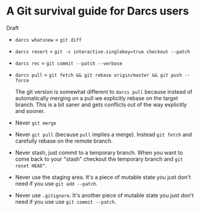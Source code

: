 # A Git survival guide for Darcs users

Draft

* `darcs whatsnew` = `git diff`

* `darcs revert` = `git -c interactive.singlekey=true checkout --patch`

* `darcs rec` = `git commit --patch --verbose`

* `darcs pull` = `git fetch && git rebase origin/master && git push
  --force`

    The git version is somewhat different to `darcs pull` because
    instead of automatically merging on a pull we explicitly rebase on
    the target branch.  This is a bit saner and gets conflicts out of
    the way explicitly and sooner.

* Never `git merge`

* Never `git pull` (because `pull` implies a merge).  Instead `git
   fetch` and carefully rebase on the remote branch.

* Never stash, just commit to a temporary branch.  When you want to
  come back to your "stash" checkout the temporary branch and `git
  reset HEAD^`.

* Never use the staging area.  It's a piece of mutable state you just
  don't need if you use `git add --patch`.

* Never use `.gitignore`.  It's another piece of mutable state you
  just don't need if you use use `git commit --patch`.
